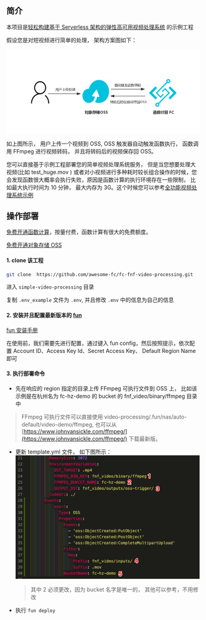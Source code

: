 ## 简介

本项目是[轻松构建基于 Serverless 架构的弹性高可用视频处理系统](https://yq.aliyun.com/articles/727684) 的示例工程

假设您是对短视频进行简单的处理， 架构方案图如下：

![image](main.png)

如上图所示， 用户上传一个视频到 OSS, OSS 触发器自动触发函数执行， 函数调用 FFmpeg 进行视频转码， 并且将转码后的视频保存回 OSS。

您可以直接基于示例工程部署您的简单视频处理系统服务， 但是当您想要处理大视频(比如 test_huge.mov ) 或者对小视频进行多种耗时较长组合操作的时候，您会发现函数很大概率会执行失败，原因是函数计算的执行环境存在一些限制， 比如最大执行时间为 10 分钟， 最大内存为 3G。这个时候您可以参考[全功能视频处理系统示例](https://github.com/awesome-fc/fc-fnf-video-processing/tree/master/video-processing)

## 操作部署

[免费开通函数计算](http://statistics.cn-shanghai.1221968287646227.cname-test.fc.aliyun-inc.com/?title=ServerlessVideo&theme=ServerlessVideo&author=rsong&type=click&url=http://fc.console.aliyun.com)，按量付费，函数计算有很大的免费额度。

[免费开通对象存储 OSS](oss.console.aliyun.com/)

#### 1. clone 该工程

```bash
git clone  https://github.com/awesome-fc/fc-fnf-video-processing.git
```

进入 `simple-video-processing` 目录

复制 `.env_example` 文件为 `.env`, 并且修改 `.env` 中的信息为自己的信息

#### 2. 安装并且配置最新版本的 [fun](https://help.aliyun.com/document_detail/64204.html)

[fun 安装手册](https://github.com/alibaba/funcraft/blob/master/docs/usage/installation-zh.md)

在使用前，我们需要先进行配置，通过键入 fun config，然后按照提示，依次配置 Account ID、Access Key Id、Secret Access Key、 Default Region Name 即可

#### 3. 执行部署命令

- 先在响应的 region 指定的目录上传 FFmpeg 可执行文件到 OSS 上， 比如该示例是在杭州名为 fc-hz-demo 的 bucket 的 fnf_video/binary/ffmpeg 目录中

> FFmpeg 可执行文件可以直接使用 video-processing/.fun/nas/auto-default/video-demo/ffmpeg, 也可以从 [https://www.johnvansickle.com/ffmpeg/](https://www.johnvansickle.com/ffmpeg/) 下载最新版。

- 更新 template.yml 文件， 如下图所示：
    ![image](diy.png)
    > 其中 2 必须更改，因为 bucket 名字是唯一的， 其他可以参考，不用修改

- 执行 `fun deploy`